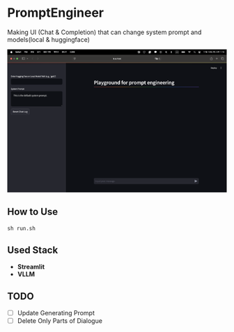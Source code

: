 # PromptEngineer
Making UI (Chat &amp; Completion) that can change system prompt and models(local &amp; huggingface)

![img](/pic.png)

## How to Use

```shell
sh run.sh
```
## Used Stack

- **Streamlit**
- **VLLM**

## TODO

- [ ] Update Generating Prompt
- [ ] Delete Only Parts of Dialogue
